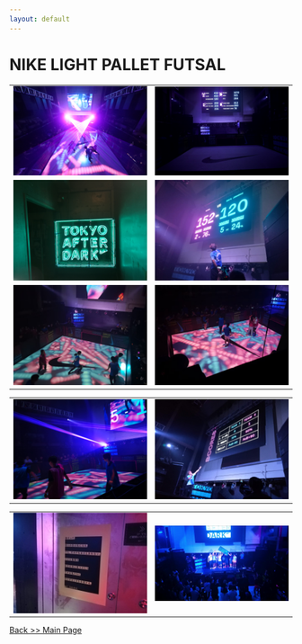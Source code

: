 ```yaml
---
layout: default
---
```


# NIKE LIGHT PALLET FUTSAL
<table border="0">
<tr>
<td><img src="https://github.com/ugokuhikari/photo/blob/master/nike1/nike1.jpg?raw=true" width="320"></td>
<td><img src="https://github.com/ugokuhikari/photo/blob/master/nike1/nike2.jpg?raw=true" width="320"></td>
</tr>
<tr>
<td><img src="https://github.com/ugokuhikari/photo/blob/master/nike1/nike4.jpg?raw=true" width="320"></td>
<td><img src="https://github.com/ugokuhikari/photo/blob/master/nike1/nike3.jpg?raw=true" width="320"></td>
</tr>
<tr>
<td><img src="https://github.com/ugokuhikari/photo/blob/master/nike1/nike5.jpg?raw=true" width="320"></td>
<td><img src="https://github.com/ugokuhikari/photo/blob/master/nike1/nike6.jpg?raw=true" width="320"></td>
</tr>
</table>

<table border="0">
<tr>
<td><img src="https://github.com/ugokuhikari/photo/blob/master/nike1/nike7.jpg?raw=true" width="320"></td>
<td><img src="https://github.com/ugokuhikari/photo/blob/master/nike1/nike8.jpg?raw=true" width="320"></td>
</tr>
</table>

<table border="0">
<tr>
<td><img src="https://github.com/ugokuhikari/photo/blob/master/nike1/nike9.jpg?raw=true" width="320"></td>
<td><img src="https://github.com/ugokuhikari/photo/blob/master/nike1/nike10.jpg?raw=true" width="320"></td>
</tr>
</table>


[Back >> Main Page](./)

